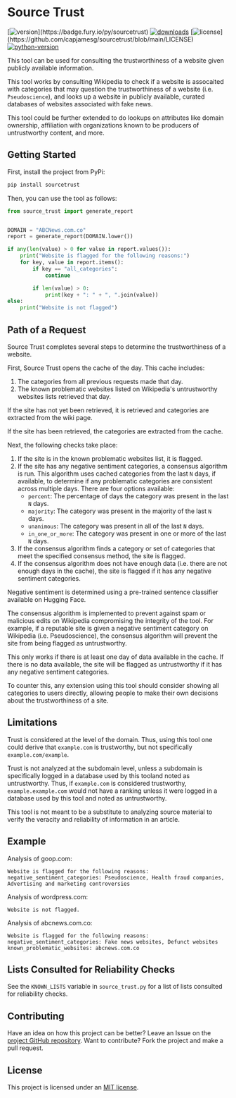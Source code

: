 # Source Trust

[![version](https://badge.fury.io/py/sourcetrust.svg?)](https://badge.fury.io/py/sourcetrust)
[![downloads](https://img.shields.io/pypi/dm/sourcetrust)](https://pypistats.org/packages/sourcetrust)
[![license](https://img.shields.io/pypi/l/sourcetrust?)](https://github.com/capjamesg/sourcetrust/blob/main/LICENSE)
[![python-version](https://img.shields.io/pypi/pyversions/sourcetrust)](https://badge.fury.io/py/sourcetrust)

This tool can be used for consulting the trustworthiness of a website given publicly available information.

This tool works by consulting Wikipedia to check if a website is assocaited with categories that may question the trustworthiness of a website (i.e. `Pseudoscience`), and looks up a website in publicly available, curated databases of websites associated with fake news.

This tool could be further extended to do lookups on attributes like domain ownership, affiliation with organizations known to be producers of untrustworthy content, and more.

## Getting Started

First, install the project from PyPi:

```bash
pip install sourcetrust
```

Then, you can use the tool as follows:

```python
from source_trust import generate_report


DOMAIN = "ABCNews.com.co"
report = generate_report(DOMAIN.lower())

if any(len(value) > 0 for value in report.values()):
    print("Website is flagged for the following reasons:")
    for key, value in report.items():
        if key == "all_categories":
            continue

        if len(value) > 0:
            print(key + ": " + ", ".join(value))
else:
    print("Website is not flagged")
```

## Path of a Request

Source Trust completes several steps to determine the trustworthiness of a website.

First, Source Trust opens the cache of the day. This cache includes:

1. The categories from all previous requests made that day.
2. The known problematic websites listed on Wikipedia's untrustworthy websites lists retrieved that day.

If the site has not yet been retrieved, it is retrieved and categories are extracted from the wiki page.

If the site has been retrieved, the categories are extracted from the cache.

Next, the following checks take place:

1. If the site is in the known problematic websites list, it is flagged.
2. If the site has any negative sentiment categories, a consensus algorithm is run. This algorithm uses cached categories from the last `N` days, if available, to determine if any problematic categories are consistent across multiple days. There are four options available:
    - `percent`: The percentage of days the category was present in the last `N` days.
    - `majority`: The category was present in the majority of the last `N` days.
    - `unanimous`: The category was present in all of the last `N` days.
    - `in_one_or_more`: The category was present in one or more of the last `N` days.
3. If the consensus algorithm finds a category or set of categories that meet the specified consensus method, the site is flagged.
4. If the consensus algorithm does not have enough data (i.e. there are not enough days in the cache), the site is flagged if it has any negative sentiment categories.

Negative sentiment is determined using a pre-trained sentence classifier available on Hugging Face.

The consensus algorithm is implemented to prevent against spam or malicious edits on Wikipedia compromising the integrity of the tool. For example, if a reputable site is given a negative sentiment category on Wikipedia (i.e. Pseudoscience), the consensus algorithm will prevent the site from being flagged as untrustworthy.

This only works if there is at least one day of data available in the cache. If there is no data available, the site will be flagged as untrustworthy if it has any negative sentiment categories.

To counter this, any extension using this tool should consider showing all categories to users directly, allowing people to make their own decisions about the trustworthiness of a site.

## Limitations

Trust is considered at the level of the domain. Thus, using this tool one could derive that `example.com` is trustworthy, but not specifically `example.com/example`.

Trust is not analyzed at the subdomain level, unless a subdomain is specifically logged in a database used by this tooland noted as untrustworthy. Thus, if `example.com` is considered trustworthy, `example.example.com` would not have a ranking unless it were logged in a database used by this tool and noted as untrustworthy.

This tool is not meant to be a substitute to analyzing source material to verify the veracity and reliability of information in an article.

## Example

Analysis of goop.com:

```
Website is flagged for the following reasons:
negative_sentiment_categories: Pseudoscience, Health fraud companies, Advertising and marketing controversies
```

Analysis of wordpress.com:

```
Website is not flagged.
```

Analysis of abcnews.com.co:

```
Website is flagged for the following reasons:
negative_sentiment_categories: Fake news websites, Defunct websites
known_problematic_websites: abcnews.com.co
```

## Lists Consulted for Reliability Checks

See the `KNOWN_LISTS` variable in `source_trust.py` for a list of lists consulted for reliability checks.

## Contributing

Have an idea on how this project can be better? Leave an Issue on the [project GitHub repository](https://github.com/capjamesg/source-trust). Want to contribute? Fork the project and make a pull request.

## License

This project is licensed under an [MIT license](LICENSE).